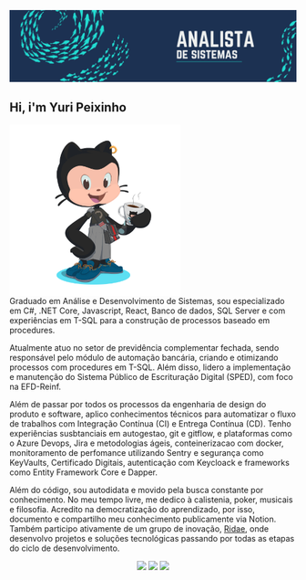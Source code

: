 ![Full Stack Developer](./banner.png)

## Hi, i'm Yuri Peixinho


<div>
  <img align="left" style="margin-right: 200px;" src="./octocat-1736712275650.png" width="300px">
</div>

Graduado em Análise e Desenvolvimento de Sistemas, sou especializado em C#, .NET Core, Javascript, React, Banco de dados, SQL Server e com experiências em T-SQL para a construção de processos baseado em procedures. 

Atualmente atuo no setor de previdência complementar fechada, sendo responsável pelo módulo de automação bancária, criando e otimizando processos com procedures em T-SQL. Além disso, lidero a implementação e manutenção do Sistema Público de Escrituração Digital (SPED), com foco na EFD-Reinf.

Além de passar por todos os processos da engenharia de design do produto e software, aplico conhecimentos técnicos para automatizar o fluxo de trabalhos com Integração Contínua (CI) e Entrega Contínua (CD). Tenho experiências susbtanciais em autogestao, git e gitflow, e plataformas como o Azure Devops, Jira e metodologias ágeis, conteinerizacao com docker, monitoramento de perfomance utilizando Sentry e segurança como KeyVaults, Certificado Digitais, autenticação com Keycloack e frameworks como Entity Framework Core e Dapper.

Além do código, sou autodidata e movido pela busca constante por conhecimento. No meu tempo livre, me dedico à calistenia, poker, musicais e filosofia. Acredito na democratização do aprendizado, por isso, documento e compartilho meu conhecimento publicamente via Notion. Também participo ativamente de um grupo de inovação, [Ridae](https://github.com/ridae-org), onde desenvolvo projetos e soluções tecnológicas passando por todas as etapas do ciclo de desenvolvimento.


<div align="center">
  <a href="https://www.linkedin.com/in/yuripeixinho" target="_blank"><img src="https://img.shields.io/badge/-LinkedIn-%230077B5?style=for-the-badge&logo=linkedin&logoColor=white" target="_blank"></a>
  <a href="mailto:yuripeixinho03@gmail.com"><img src="https://img.shields.io/badge/-Gmail-%23333?style=for-the-badge&logo=gmail&logoColor=white" target="_blank"></a>
  <a href="https://wa.me/5583988108820" target="_blank"><img src="https://img.shields.io/badge/WhatsApp-25D366?style=for-the-badge&logo=whatsapp&logoColor=white" target="_blank"></a>
</div>
